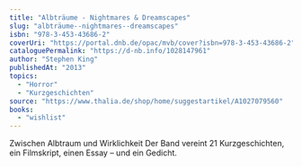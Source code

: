 ```yaml
---
title: "Albträume - Nightmares & Dreamscapes"
slug: "albträume--nightmares--dreamscapes"
isbn: "978-3-453-43686-2"
coverUri: "https://portal.dnb.de/opac/mvb/cover?isbn=978-3-453-43686-2"
cataloguePermalink: "https://d-nb.info/1028147961"
author: "Stephen King"
publishedAt: "2013"
topics:
  - "Horror"
  - "Kurzgeschichten"
source: "https://www.thalia.de/shop/home/suggestartikel/A1027079560"
books: 
  - "wishlist"
---
```

Zwischen Albtraum und Wirklichkeit Der Band vereint 21 Kurzgeschichten, ein 
Filmskript, einen Essay – und ein Gedicht.